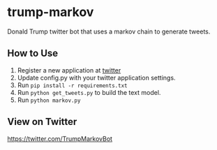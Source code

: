 # trump-markov

Donald Trump twitter bot that uses a markov chain to generate tweets.

## How to Use

1. Register a new application at [twitter](https://dev.twitter.com)
2. Update config.py with your twitter application settings.
3. Run ```pip install -r requirements.txt```
4. Run ```python get_tweets.py``` to build the text model.
5. Run ```python markov.py```

## View on Twitter

https://twitter.com/TrumpMarkovBot
